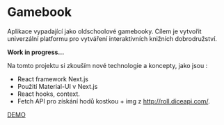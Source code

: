 # Gamebook

Aplikace vypadající jako oldschoolové gamebooky. Cílem je vytvořit univerzální platformu pro vytváření interaktivních knižních dobrodružství.

<strong>Work in progress...</strong>

Na tomto projektu si zkouším nové technologie a koncepty, jako jsou :

- React framework Next.js
- Použití Material-UI v Next.js
- React hooks, context.
- Fetch API pro získání hodů kostkou + img z http://roll.diceapi.com/.

[DEMO](https://gamebook-eta.vercel.app/)
